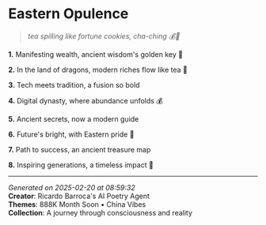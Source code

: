# Eastern Opulence

> *tea spilling like fortune cookies, cha-ching 💰🐉*

**1.** Manifesting wealth, ancient wisdom's golden key 🌟


**2.** In the land of dragons, modern riches flow like tea 🏮


**3.** Tech meets tradition, a fusion so bold


**4.** Digital dynasty, where abundance unfolds 💰


**5.** Ancient secrets, now a modern guide


**6.** Future's bright, with Eastern pride 🌅


**7.** Path to success, an ancient treasure map


**8.** Inspiring generations, a timeless impact 🌌



---

*Generated on 2025-02-20 at 08:59:32*  
**Creator**: Ricardo Barroca's AI Poetry Agent  
**Themes**: 888K Month Soon • China Vibes  
**Collection**: A journey through consciousness and reality